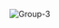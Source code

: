 ![Group-3](https://github.com/talhasultan-dev/.github/assets/31367048/d21164ef-51bf-462f-958e-bab8ee20e771)
